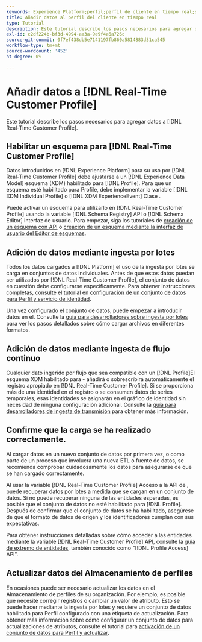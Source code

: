 ```yaml
---
keywords: Experience Platform;perfil;perfil de cliente en tiempo real;solución de problemas;API;habilitar perfil;Activar perfil
title: Añadir datos al perfil del cliente en tiempo real
type: Tutorial
description: Este tutorial describe los pasos necesarios para agregar datos al perfil del cliente en tiempo real.
exl-id: c2df224b-bf3d-4994-aa3a-9e9f4a6a726c
source-git-commit: 0f7ef438db5e7141197fb860a5814883d31ca545
workflow-type: tm+mt
source-wordcount: '452'
ht-degree: 0%

---
```



# Añadir datos a [!DNL Real-Time Customer Profile]

Este tutorial describe los pasos necesarios para agregar datos a [!DNL Real-Time Customer Profile].

## Habilitar un esquema para [!DNL Real-Time Customer Profile]

Datos introducidos en [!DNL Experience Platform] para su uso por [!DNL Real-Time Customer Profile] debe ajustarse a un [!DNL Experience Data Model] esquema (XDM) habilitado para [!DNL Profile]. Para que un esquema esté habilitado para Profile, debe implementar la variable [!DNL XDM Individual Profile] o [!DNL XDM ExperienceEvent] Clase .

Puede activar un esquema para utilizarlo en [!DNL Real-Time Customer Profile] usando la variable [!DNL Schema Registry] API o [!DNL Schema Editor] interfaz de usuario. Para empezar, siga los tutoriales de [creación de un esquema con API](../../xdm/tutorials/create-schema-api.md) o [creación de un esquema mediante la interfaz de usuario del Editor de esquemas](../../xdm/tutorials/create-schema-ui.md).

## Adición de datos mediante ingesta por lotes

Todos los datos cargados a [!DNL Platform] el uso de la ingesta por lotes se carga en conjuntos de datos individuales. Antes de que estos datos puedan ser utilizados por [!DNL Real-Time Customer Profile], el conjunto de datos en cuestión debe configurarse específicamente. Para obtener instrucciones completas, consulte el tutorial en [configuración de un conjunto de datos para Perfil y servicio de identidad](dataset-configuration.md).

Una vez configurado el conjunto de datos, puede empezar a introducir datos en él. Consulte la [guía para desarrolladores sobre ingesta por lotes](../../ingestion/batch-ingestion/api-overview.md) para ver los pasos detallados sobre cómo cargar archivos en diferentes formatos.

## Adición de datos mediante ingesta de flujo continuo

Cualquier dato ingerido por flujo que sea compatible con un [!DNL Profile]El esquema XDM habilitado para - añadirá o sobrescribirá automáticamente el registro apropiado en [!DNL Real-Time Customer Profile]. Si se proporciona más de una identidad en el registro o se consumen datos de series temporales, esas identidades se asignarán en el gráfico de identidad sin necesidad de ninguna configuración adicional. Consulte la [guía para desarrolladores de ingesta de transmisión](../../ingestion/tutorials/streaming-record-data.md) para obtener más información.

## Confirme que la carga se ha realizado correctamente.

Al cargar datos en un nuevo conjunto de datos por primera vez, o como parte de un proceso que involucra una nueva ETL o fuente de datos, se recomienda comprobar cuidadosamente los datos para asegurarse de que se han cargado correctamente.

Al usar la variable [!DNL Real-Time Customer Profile] Acceso a la API de , puede recuperar datos por lotes a medida que se cargan en un conjunto de datos. Si no puede recuperar ninguna de las entidades esperadas, es posible que el conjunto de datos no esté habilitado para [!DNL Profile]. Después de confirmar que el conjunto de datos se ha habilitado, asegúrese de que el formato de datos de origen y los identificadores cumplan con sus expectativas.

Para obtener instrucciones detalladas sobre cómo acceder a las entidades mediante la variable [!DNL Real-Time Customer Profile] API, consulte la [guía de extremo de entidades](../api/entities.md), también conocido como &quot;[!DNL Profile Access] API&quot;.

## Actualizar datos del Almacenamiento de perfiles

En ocasiones puede ser necesario actualizar los datos en el Almacenamiento de perfiles de su organización. Por ejemplo, es posible que necesite corregir registros o cambiar un valor de atributo. Esto se puede hacer mediante la ingesta por lotes y requiere un conjunto de datos habilitado para Perfil configurado con una etiqueta de actualización. Para obtener más información sobre cómo configurar un conjunto de datos para actualizaciones de atributos, consulte el tutorial para [activación de un conjunto de datos para Perfil y actualizar](../../catalog/datasets/enable-upsert.md).
